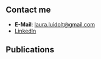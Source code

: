 <!-- meowdy -->
## Contact me

- **E-Mail**: [laura.luidolt@gmail.com](mailto:laura.luidolt@gmail.com)
- [LinkedIn](https://www.linkedin.com/in/luidolt/)


## Publications

<bibtex src="publications/all.txt"></bibtex>

<div class="bibtex_structure">
  <div class="sort date" extra="DESC date">
    <div class="templates"></div>
  </div>
</div>

<div id="bibtex_display">
  
  <div class="bibtex_template" style="display: none;">
    <p>
      <span class="if note">
        <a class="bibtexVar" href="+NOTE+" extra="NOTE"><span class="title"></span></a>,
      </span>
      <span class="if !note">
          <span class="title" style="color: #267CB9;"></span>,
      </span>
        <span class="author"></span>.<br>
        <span class="if journal"><em><span class="journal"></span></em>,</span>
        <span class="if booktitle">In <em><span class="booktitle"></span></em>,</span>
        <span class="if type"><span class="type"></span>,</span>
        <span class="if school"><span class="school"></span>,</span>
        <span class="if month"><span class="month"></span>,</span>
        <span class="if year"><span class="year"></span>.</span>
        <a class="bibtexVar" href="publications/+BIBTEXKEY+.bib" extra="BIBTEXKEY">[bib]</a>
    </p>
  </div>
  
</div>


<!-- todo: add teaching? -->
